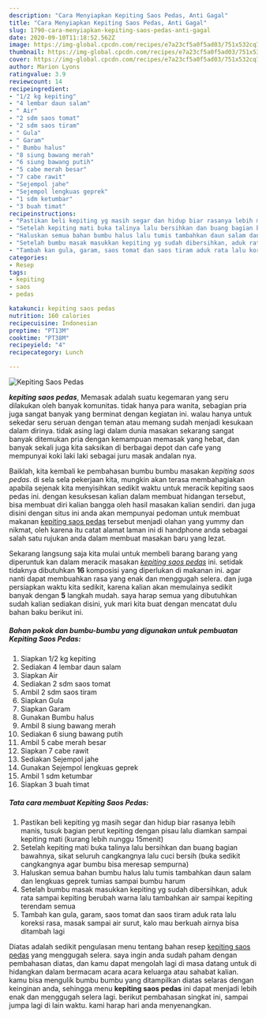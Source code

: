 ```yaml
---
description: "Cara Menyiapkan Kepiting Saos Pedas, Anti Gagal"
title: "Cara Menyiapkan Kepiting Saos Pedas, Anti Gagal"
slug: 1790-cara-menyiapkan-kepiting-saos-pedas-anti-gagal
date: 2020-09-10T11:18:52.562Z
image: https://img-global.cpcdn.com/recipes/e7a23cf5a0f5ad03/751x532cq70/kepiting-saos-pedas-foto-resep-utama.jpg
thumbnail: https://img-global.cpcdn.com/recipes/e7a23cf5a0f5ad03/751x532cq70/kepiting-saos-pedas-foto-resep-utama.jpg
cover: https://img-global.cpcdn.com/recipes/e7a23cf5a0f5ad03/751x532cq70/kepiting-saos-pedas-foto-resep-utama.jpg
author: Marion Lyons
ratingvalue: 3.9
reviewcount: 14
recipeingredient:
- "1/2 kg kepiting"
- "4 lembar daun salam"
- " Air"
- "2 sdm saos tomat"
- "2 sdm saos tiram"
- " Gula"
- " Garam"
- " Bumbu halus"
- "8 siung bawang merah"
- "6 siung bawang putih"
- "5 cabe merah besar"
- "7 cabe rawit"
- "Sejempol jahe"
- "Sejempol lengkuas geprek"
- "1 sdm ketumbar"
- "3 buah timat"
recipeinstructions:
- "Pastikan beli kepiting yg masih segar dan hidup biar rasanya lebih manis, tusuk bagian perut kepiting dengan pisau lalu diamkan sampai kepiting mati (kurang lebih nunggu 15menit)"
- "Setelah kepiting mati buka talinya lalu bersihkan dan buang bagian bawahnya, sikat seluruh cangkangnya lalu cuci bersih (buka sedikit cangkangnya agar bumbu bisa meresap sempurna)"
- "Haluskan semua bahan bumbu halus lalu tumis tambahkan daun salam dan lengkuas geprek tumias sampai bumbu harum"
- "Setelah bumbu masak masukkan kepiting yg sudah dibersihkan, aduk rata sampai kepiting berubah warna lalu tambahkan air sampai kepiting terendam semua"
- "Tambah kan gula, garam, saos tomat dan saos tiram aduk rata lalu koreksi rasa, masak sampai air surut, kalo mau berkuah airnya bisa ditambah lagi"
categories:
- Resep
tags:
- kepiting
- saos
- pedas

katakunci: kepiting saos pedas 
nutrition: 160 calories
recipecuisine: Indonesian
preptime: "PT13M"
cooktime: "PT38M"
recipeyield: "4"
recipecategory: Lunch

---
```



![Kepiting Saos Pedas](https://img-global.cpcdn.com/recipes/e7a23cf5a0f5ad03/751x532cq70/kepiting-saos-pedas-foto-resep-utama.jpg)

<b><i>kepiting saos pedas</i></b>, Memasak adalah suatu kegemaran yang seru dilakukan oleh banyak komunitas. tidak hanya para wanita, sebagian pria juga sangat banyak yang berminat dengan kegiatan ini. walau hanya untuk sekedar seru seruan dengan teman atau memang sudah menjadi kesukaan dalam dirinya. tidak asing lagi dalam dunia masakan sekarang sangat banyak ditemukan pria dengan kemampuan memasak yang hebat, dan banyak sekali juga kita saksikan di berbagai depot dan cafe yang mempunyai koki laki laki sebagai juru masak andalan nya.

Baiklah, kita kembali ke pembahasan bumbu bumbu masakan <i>kepiting saos pedas</i>. di sela sela pekerjaan kita, mungkin akan terasa membahagiakan apabila sejenak kita menyisihkan sedikit waktu untuk meracik kepiting saos pedas ini. dengan kesuksesan kalian dalam membuat hidangan tersebut, bisa membuat diri kalian bangga oleh hasil masakan kalian sendiri. dan juga disini dengan situs ini anda akan mempunyai pedoman untuk membuat makanan <u>kepiting saos pedas</u> tersebut menjadi olahan yang yummy dan nikmat, oleh karena itu catat alamat laman ini di handphone anda sebagai salah satu rujukan anda dalam membuat masakan baru yang lezat.




Sekarang langsung saja kita mulai untuk membeli barang barang yang diperuntuk kan dalam meracik masakan <u><i>kepiting saos pedas</i></u> ini. setidak tidaknya dibutuhkan <b>16</b> komposisi yang diperlukan di makanan ini. agar nanti dapat membuahkan rasa yang enak dan menggugah selera. dan juga persiapkan waktu kita sedikit, karena kalian akan memulainya sedikit banyak dengan <b>5</b> langkah mudah. saya harap semua yang dibutuhkan sudah kalian sediakan disini, yuk mari kita buat dengan mencatat dulu bahan baku berikut ini.

<!--inarticleads1-->

##### Bahan pokok dan bumbu-bumbu yang digunakan untuk pembuatan Kepiting Saos Pedas:

1. Siapkan 1/2 kg kepiting
1. Sediakan 4 lembar daun salam
1. Siapkan  Air
1. Sediakan 2 sdm saos tomat
1. Ambil 2 sdm saos tiram
1. Siapkan  Gula
1. Siapkan  Garam
1. Gunakan  Bumbu halus
1. Ambil 8 siung bawang merah
1. Sediakan 6 siung bawang putih
1. Ambil 5 cabe merah besar
1. Siapkan 7 cabe rawit
1. Sediakan Sejempol jahe
1. Gunakan Sejempol lengkuas geprek
1. Ambil 1 sdm ketumbar
1. Siapkan 3 buah timat




<!--inarticleads2-->

##### Tata cara membuat Kepiting Saos Pedas:

1. Pastikan beli kepiting yg masih segar dan hidup biar rasanya lebih manis, tusuk bagian perut kepiting dengan pisau lalu diamkan sampai kepiting mati (kurang lebih nunggu 15menit)
1. Setelah kepiting mati buka talinya lalu bersihkan dan buang bagian bawahnya, sikat seluruh cangkangnya lalu cuci bersih (buka sedikit cangkangnya agar bumbu bisa meresap sempurna)
1. Haluskan semua bahan bumbu halus lalu tumis tambahkan daun salam dan lengkuas geprek tumias sampai bumbu harum
1. Setelah bumbu masak masukkan kepiting yg sudah dibersihkan, aduk rata sampai kepiting berubah warna lalu tambahkan air sampai kepiting terendam semua
1. Tambah kan gula, garam, saos tomat dan saos tiram aduk rata lalu koreksi rasa, masak sampai air surut, kalo mau berkuah airnya bisa ditambah lagi




Diatas adalah sedikit pengulasan menu tentang bahan resep <u>kepiting saos pedas</u> yang menggugah selera. saya ingin anda sudah paham dengan pembahasan diatas, dan kamu dapat mengolah lagi di masa datang untuk di hidangkan dalam bermacam acara acara keluarga atau sahabat kalian. kamu bisa mengulik bumbu bumbu yang ditampilkan diatas selaras dengan keinginan anda, sehingga menu <b>kepiting saos pedas</b> ini dapat menjadi lebih enak dan menggugah selera lagi. berikut pembahasan singkat ini, sampai jumpa lagi di lain waktu. kami harap hari anda menyenangkan.
